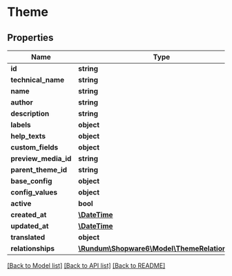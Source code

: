 # Theme

## Properties
Name | Type | Description | Notes
------------ | ------------- | ------------- | -------------
**id** | **string** |  | [optional] 
**technical_name** | **string** |  | [optional] 
**name** | **string** |  | 
**author** | **string** |  | 
**description** | **string** |  | [optional] 
**labels** | **object** |  | [optional] 
**help_texts** | **object** |  | [optional] 
**custom_fields** | **object** |  | [optional] 
**preview_media_id** | **string** |  | [optional] 
**parent_theme_id** | **string** |  | [optional] 
**base_config** | **object** |  | [optional] 
**config_values** | **object** |  | [optional] 
**active** | **bool** |  | 
**created_at** | [**\DateTime**](\DateTime.md) |  | 
**updated_at** | [**\DateTime**](\DateTime.md) |  | [optional] 
**translated** | **object** |  | [optional] 
**relationships** | [**\Rundum\Shopware6\Model\ThemeRelationships**](ThemeRelationships.md) |  | [optional] 

[[Back to Model list]](../../README.md#documentation-for-models) [[Back to API list]](../../README.md#documentation-for-api-endpoints) [[Back to README]](../../README.md)

